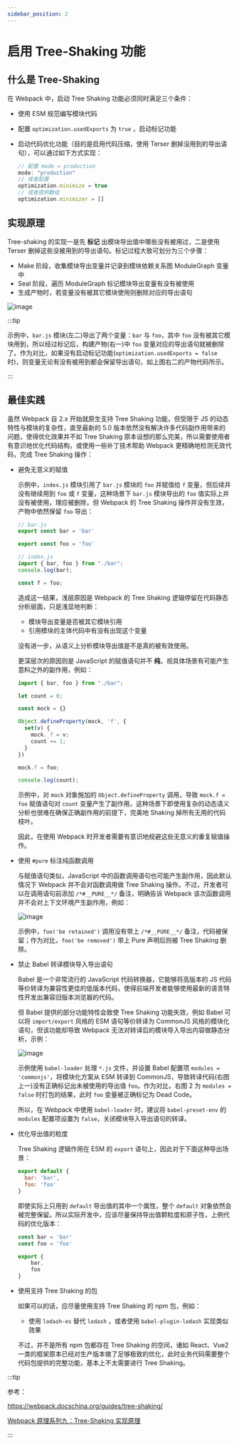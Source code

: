 ```yaml
---
sidebar_position: 2
---
```


# 启用 Tree-Shaking 功能

## 什么是 Tree-Shaking

在 Webpack 中，启动 Tree Shaking 功能必须同时满足三个条件：

- 使用 ESM 规范编写模块代码
- 配置 `optimization.usedExports` 为 `true` ，启动标记功能
- 启动代码优化功能（目的是启用代码压缩，使用 Terser 删掉没用到的导出语句），可以通过如下方式实现：

  ```js
  // 配置 mode = production
  mode: "production"
  // 或者配置
  optimization.minimize = true
  // 或者提供数组
  optimization.minimizer = []
  ```

## 实现原理

Tree-shaking 的实现一是先 **标记** 出模块导出值中哪些没有被用过，二是使用 Terser 删掉这些没被用到的导出语句。标记过程大致可划分为三个步骤：

- Make 阶段，收集模块导出变量并记录到模块依赖关系图 ModuleGraph 变量中
- Seal 阶段，遍历 ModuleGraph 标记模块导出变量有没有被使用
- 生成产物时，若变量没有被其它模块使用则删除对应的导出语句

![image](/img/tree-shaking-example.webp)

:::tip

示例中，`bar.js` 模块(左二)导出了两个变量：`bar` 与 `foo`，其中 `foo` 没有被其它模块用到，所以经过标记后，构建产物(右一)中 `foo` 变量对应的导出语句就被删除了。作为对比，如果没有启动标记功能(`optimization.usedExports = false` 时)，则变量无论有没有被用到都会保留导出语句，如上图右二的产物代码所示。

:::

## 最佳实践

虽然 Webpack 自 2.x 开始就原生支持 Tree Shaking 功能，但受限于 JS 的动态特性与模块的复杂性，直至最新的 5.0 版本依然没有解决许多代码副作用带来的问题，使得优化效果并不如 Tree Shaking 原本设想的那么完美，所以需要使用者有意识地优化代码结构，或使用一些补丁技术帮助 Webpack 更精确地检测无效代码，完成 Tree Shaking 操作：

- 避免无意义的赋值

  示例中，`index.js` 模块引用了 `bar.js` 模块的 `foo` 并赋值给 `f` 变量，但后续并没有继续用到 `foo` 或 `f` 变量，这种场景下 `bar.js` 模块导出的 `foo` 值实际上并没有被使用，理应被删除，但 Webpack 的 Tree Shaking 操作并没有生效，产物中依然保留 `foo` 导出：

  ```js
  // bar.js
  export const bar = 'bar'

  export const foo = 'foo'

  // index.js
  import { bar, foo } from "./bar";
  console.log(bar);

  const f = foo;
  ```
  造成这一结果，浅层原因是 Webpack 的 Tree Shaking 逻辑停留在代码静态分析层面，只是浅显地判断：

  - 模块导出变量是否被其它模块引用
  - 引用模块的主体代码中有没有出现这个变量

  没有进一步，从语义上分析模块导出值是不是真的被有效使用。

  更深层次的原因则是 JavaScript 的赋值语句并不 **纯**，视具体场景有可能产生意料之外的副作用，例如：

  ```js
  import { bar, foo } from "./bar";

  let count = 0;

  const mock = {}

  Object.defineProperty(mock, 'f', {
    set(v) {
      mock._f = v;
      count += 1;
    }
  })

  mock.f = foo;

  console.log(count);
  ```
  示例中，对 `mock` 对象施加的 `Object.defineProperty` 调用，导致 `mock.f = foo` 赋值语句对 `count` 变量产生了副作用，这种场景下即使用复杂的动态语义分析也很难在确保正确副作用的前提下，完美地 Shaking 掉所有无用的代码枝叶。
  
  因此，在使用 Webpack 时开发者需要有意识地规避这些无意义的重复赋值操作。

- 使用 `#pure` 标注纯函数调用

  与赋值语句类似，JavaScript 中的函数调用语句也可能产生副作用，因此默认情况下 Webpack 并不会对函数调用做 Tree Shaking 操作。不过，开发者可以在调用语句前添加 `/*#__PURE__*/` 备注，明确告诉 Webpack 该次函数调用并不会对上下文环境产生副作用，例如：

  ![image](/img/pure-function-call.webp)

  示例中，`foo('be retained')` 调用没有带上 `/*#__PURE__*/` 备注，代码被保留；作为对比，`foo('be removed')` 带上 Pure 声明后则被 Tree Shaking 删除。

- 禁止 Babel 转译模块导入导出语句

  Babel 是一个非常流行的 JavaScript 代码转换器，它能够将高版本的 JS 代码等价转译为兼容性更佳的低版本代码，使得前端开发者能够使用最新的语言特性开发出兼容旧版本浏览器的代码。

  但 Babel 提供的部分功能特性会致使 Tree Shaking 功能失效，例如 Babel 可以将 `import/export` 风格的 ESM 语句等价转译为 CommonJS 风格的模块化语句，但该功能却导致 Webpack 无法对转译后的模块导入导出内容做静态分析，示例：

  ![image](/img/babel-module-transform.webp)

  示例使用 `babel-loader` 处理 `*.js` 文件，并设置 Babel 配置项 `modules = 'commonjs'`，将模块化方案从 ESM 转译到 CommonJS，导致转译代码(右图上一)没有正确标记出未被使用的导出值 `foo`。作为对比，右图 2 为 `modules = false` 时打包的结果，此时 `foo` 变量被正确标记为 Dead Code。

  所以，在 Webpack 中使用 `babel-loader` 时，建议将 `babel-preset-env` 的 `modules` 配置项设置为 `false`，关闭模块导入导出语句的转译。

- 优化导出值的粒度

  Tree Shaking 逻辑作用在 ESM 的 `export` 语句上，因此对于下面这种导出场景：

  ```js
  export default {
    bar: 'bar',
    foo: 'foo'
  }
  ```

  即使实际上只用到 `default` 导出值的其中一个属性，整个 `default` 对象依然会被完整保留。所以实际开发中，应该尽量保持导出值颗粒度和原子性，上例代码的优化版本：

  ```js
  const bar = 'bar'
  const foo = 'foo'

  export {
      bar,
      foo
  }
  ```

- 使用支持 Tree Shaking 的包

  如果可以的话，应尽量使用支持 Tree Shaking 的 npm 包，例如：

  - 使用 `lodash-es` 替代 `lodash` ，或者使用 `babel-plugin-lodash` 实现类似效果

  不过，并不是所有 npm 包都存在 Tree Shaking 的空间，诸如 React、Vue2 一类的框架原本已经对生产版本做了足够极致的优化，此时业务代码需要整个代码包提供的完整功能，基本上不太需要进行 Tree Shaking。

:::tip

参考：

https://webpack.docschina.org/guides/tree-shaking/

[Webpack 原理系列九：Tree-Shaking 实现原理](https://juejin.cn/post/7019104818568364069)

:::